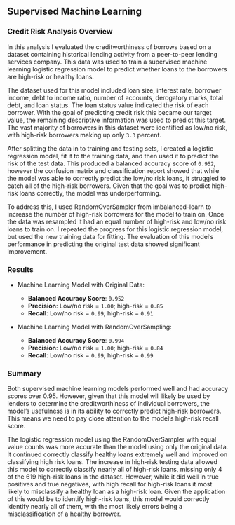 ## Supervised Machine Learning

### Credit Risk Analysis Overview

In this analysis I evaluated the creditworthiness of borrows based on a dataset containing historical lending activity from a peer-to-peer lending services company. This data was used to train a supervised machine learning logistic regression model to predict whether loans to the borrowers are high-risk or healthy loans.

The dataset used for this model included loan size, interest rate, borrower income, debt to income ratio, number of accounts, derogatory marks, total debt, and loan status. The loan status value indicated the risk of each borrower. With the goal of predicting credit risk this became our target value, the remaining descriptive information was used to predict this target. The vast majority of borrowers in this dataset were identified as low/no risk, with high-risk borrowers making up only `3.3` percent.

After splitting the data in to training and testing sets, I created a logistic regression model, fit it to the training data, and then used it to predict the risk of the test data. This produced a balanced accuracy score of `0.952`, however the confusion matrix and classification report showed that while the model was able to correctly predict the low/no risk loans, it struggled to catch all of the high-risk borrowers. Given that the goal was to predict high-risk loans correctly, the model was underperforming.

To address this, I used RandomOverSampler from imbalanced-learn to increase the number of high-risk borrowers for the model to train on. Once the data was resampled it had an equal number of high-risk and low/no risk loans to train on. I repeated the progress for this logistic regression model, but used the new training data for fitting. The evaluation of this model’s performance in predicting the original test data showed significant improvement.

### Results

* Machine Learning Model with Original Data:
  * **Balanced Accuracy Score**: `0.952`
  * **Precision**: Low/no risk = `1.00`; high-risk = `0.85`
  * **Recall**: Low/no risk = `0.99`; high-risk = `0.91`

* Machine Learning Model with RandomOverSampling:
  * **Balanced Accuracy Score**: `0.994`
  * **Precision**: Low/no risk = `1.00`; high-risk = `0.84`
  * **Recall**: Low/no risk = `0.99`; high-risk = `0.99`


### Summary

Both supervised machine learning models performed well and had accuracy scores over 0.95. However, given that this model will likely be used by lenders to determine the creditworthiness of individual borrowers, the model’s usefulness is in its ability to correctly predict high-risk borrowers. This means we need to pay close attention to the model’s high-risk recall score.

The logistic regression model using the RandomOverSampler with equal value counts was more accurate than the model using only the original data. It continued correctly classify healthy loans extremely well and improved on classifying high risk loans. The increase in high-risk testing data allowed this model to correctly classify nearly all of high-risk loans, missing only 4 of the 619 high-risk loans in the dataset. However, while it did well in true positives and true negatives, with high recall for high-risk loans it most likely to misclassify a healthy loan as a high-risk loan. Given the application of this would be to identify high-risk loans, this model would correctly identify nearly all of them, with the most likely errors being a misclassification of a healthy borrower.

